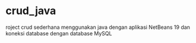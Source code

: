 # crud_java
roject crud sederhana menggunakan java dengan aplikasi NetBeans 19 dan koneksi database dengan database MySQL
